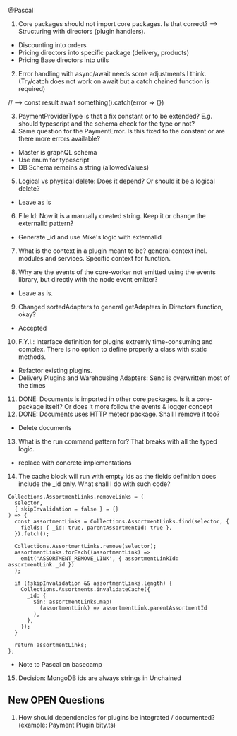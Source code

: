 @Pascal

1. Core packages should not import core packages. Is that correct? --> Structuring with directors (plugin handlers).

- Discounting into orders
- Pricing directors into specific package (delivery, products)
- Pricing Base directors into utils


2. Error handling with async/await needs some adjustments I think. (Try/catch does not work on await but a catch chained function is required)

// --> const result await something().catch(error => {})


3. PaymentProviderType is that a fix constant or to be extended? E.g. should typescript and the schema check for the type or not?
4. Same question for the PaymentError. Is this fixed to the constant or are there more errors available?

- Master is graphQL schema
- Use enum for typescript
- DB Schema remains a string (allowedValues)


5. Logical vs physical delete: Does it depend? Or should it be a logical delete?
- Leave as is 

6. File Id: Now it is a manually created string. Keep it or change the externalId pattern?
- Generate _id and use Mike's logic with externalId

7. What is the context in a plugin meant to be? general context incl. modules and services. Specific context for function.


8. Why are the events of the core-worker not emitted using the events library, but directly with the node event emitter?

- Leave as is.

9. Changed sortedAdapters to general getAdapters in Directors function, okay?

- Accepted

10. F.Y.I.: Interface definition for plugins extremly time-consuming and complex. There is no option to define properly a class with static methods.

- Refactor existing plugins.
- Delivery Plugins and Warehousing Adapters: Send is overwritten most of the times

11. DONE: Documents is imported in other core packages. Is it a core-package itself? Or does it more follow the events & logger concept
12. DONE: Documents uses HTTP meteor package. Shall I remove it too?
- Delete documents

13. What is the run command pattern for? That breaks with all the typed logic.
- replace with concrete implementations

14. The cache block will run with empty ids as the fields definition does include the _id only. What shall I do with such code?

```
Collections.AssortmentLinks.removeLinks = (
  selector,
  { skipInvalidation = false } = {}
) => {
  const assortmentLinks = Collections.AssortmentLinks.find(selector, {
    fields: { _id: true, parentAssortmentId: true },
  }).fetch();

  Collections.AssortmentLinks.remove(selector);
  assortmentLinks.forEach((assortmentLink) =>
    emit('ASSORTMENT_REMOVE_LINK', { assortmentLinkId: assortmentLink._id })
  );

  if (!skipInvalidation && assortmentLinks.length) {
    Collections.Assortments.invalidateCache({
      _id: {
        $in: assortmentLinks.map(
          (assortmentLink) => assortmentLink.parentAssortmentId
        ),
      },
    });
  }

  return assortmentLinks;
};
```

- Note to Pascal on basecamp

15. Decision: MongoDB ids are always strings in Unchained



## New OPEN Questions

1. How should dependencies for plugins be integrated / documented? (example: Payment Plugin bity.ts)
